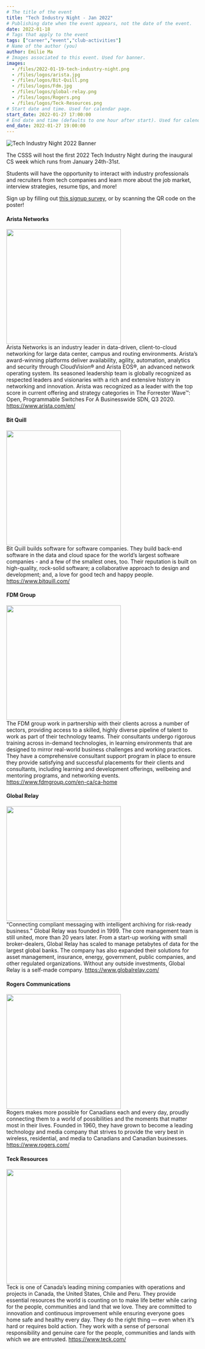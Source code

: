 ```yaml
---
# The title of the event
title: "Tech Industry Night - Jan 2022"
# Publishing date when the event appears, not the date of the event.
date: 2022-01-18
# Tags that apply to the event
tags: ["career","event","club-activities"]
# Name of the author (you)
author: Emilie Ma 
# Images associated to this event. Used for banner.
images:
  - /files/2022-01-19-tech-industry-night.png
  - /files/logos/arista.jpg
  - /files/logos/Bit-Quill.png
  - /files/logos/Fdm.jpg
  - /files/logos/global-relay.png
  - /files/logos/Rogers.png
  - /files/logos/Teck-Resources.png
# Start date and time. Used for calendar page.
start_date: 2022-01-27 17:00:00
# End date and time (defaults to one hour after start). Used for calendar page.
end_date: 2022-01-27 19:00:00
---
```

![Tech Industry Night 2022 Banner](/files/2022-01-19-tech-industry-night.png)

The CSSS will host the first 2022 Tech Industry Night during the inaugural CS week which runs from January 24th-31st.

Students will have the opportunity to interact with industry professionals and recruiters from tech companies and learn more about the job market, interview strategies, resume tips, and more!

Sign up by filling out [this signup survey](https://ubc.ca1.qualtrics.com/jfe/form/SV_3a8WDxJVILuRiku), or by scanning the QR code on the poster!

#### Arista Networks
<img src="/files/logos/arista.jpg" width="300">\
Arista Networks is an industry leader in data-driven, client-to-cloud networking for large data center, campus and routing environments. Arista’s award-winning platforms deliver availability, agility, automation, analytics and security through CloudVision® and Arista EOS®, an advanced network operating system. Its seasoned leadership team is globally recognized as respected leaders and visionaries with a rich and extensive history in networking and innovation. Arista was recognized as a leader with the top score in current offering and strategy categories in The Forrester Wave™: Open, Programmable Switches For A Businesswide SDN, Q3 2020.
https://www.arista.com/en/

#### Bit Quill
<img src="/files/logos/Bit-Quill.png" width="300">\
Bit Quill builds software for software companies. They build back-end software in the data and cloud space for the world’s largest software companies - and a few of the smallest ones, too. Their reputation is built on high-quality, rock-solid software; a collaborative approach to design and development; and, a love for good tech and happy people.
https://www.bitquill.com/

#### FDM Group
<img src="/files/logos/Fdm.jpg" width="300">\
The FDM group work in partnership with their clients across a number of sectors, providing access to a skilled, highly diverse pipeline of talent to work as part of their technology teams. Their consultants undergo rigorous training across in-demand technologies, in learning environments that are designed to mirror real-world business challenges and working practices. They have a comprehensive consultant support program in place to ensure they provide satisfying and successful placements for their clients and consultants, including learning and development offerings, wellbeing and mentoring programs, and networking events.
https://www.fdmgroup.com/en-ca/ca-home

#### Global Relay
<img src="/files/logos/global-relay.png" width="300">\
“Connecting compliant messaging with intelligent archiving for risk-ready business.”
Global Relay was founded in 1999. The core management team is still united, more than 20 years later. From a start-up working with small broker-dealers, Global Relay has scaled to manage petabytes of data for the largest global banks. The company has also expanded their solutions for asset management, insurance, energy, government, public companies, and other regulated organizations. Without any outside investments, Global Relay is a self-made company.
https://www.globalrelay.com/

#### Rogers Communications
<img src="/files/logos/Rogers.png" width="300">\
Rogers makes more possible for Canadians each and every day, proudly connecting them to a world of possibilities and the moments that matter most in their lives. Founded in 1960, they have grown to become a leading technology and media company that strives to provide the very best in wireless, residential, and media to Canadians and Canadian businesses.
https://www.rogers.com/

#### Teck Resources
<img src="/files/logos/Teck-Resources.png" width="300">\
Teck is one of Canada’s leading mining companies with operations and projects in Canada, the United States, Chile and Peru. They provide essential resources the world is counting on to make life better while caring for the people, communities and land that we love. They are committed to innovation and continuous improvement while ensuring everyone goes home safe and healthy every day. They do the right thing — even when it’s hard or requires bold action. They work with a sense of personal responsibility and genuine care for the people, communities and lands with which we are entrusted.
https://www.teck.com/